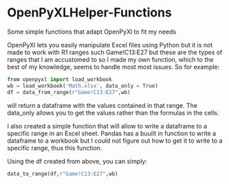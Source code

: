 # OpenPyXLHelper-Functions
Some simple functions that adapt OpenPyXl to fit my needs


OpenPyXl lets you easily manipulate Excel files using Python but it is not made to work with R1 ranges such Game!C13:E27 but these are the types of ranges that I am accustomed to so I made my own function, which to the best of my knowledge, seems to handle most most issues.
So for example: 
``` Python
from openpyxl import load_workbook
wb = load_workbook('Math.xlsx', data_only = True)
df = data_from_range(r"Game!C13:E27",wb)

```

will return a dataframe with the values contained in that range. The data_only allows you to get the values rather than the formulas in the cells. 

I also created a simple function that will allow to write a dataframe to a specific range in an Excel sheet. Pandas has a buuilt in function to write a dataframe to a workbook but I could not figure out how to get it to write to a specific range, thus this function. 

Using the df created from above, you can simply:
``` Python
data_to_range(df,r"Game!C13:E27",wb)
```
